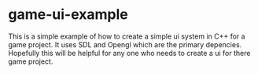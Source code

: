 game-ui-example
===============

This is a simple example of how to create a simple ui system in C++ for a game project.  It uses SDL and Opengl which are the primary depencies.  Hopefully this will be helpful for any one who needs to create a ui for there game project. 
